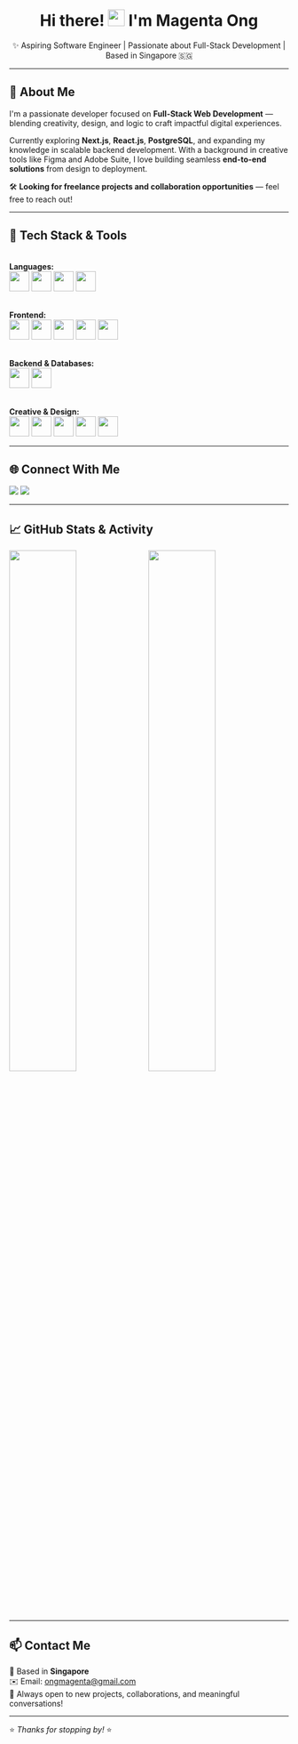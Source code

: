 <h1 align="center">Hi there! <img src="https://user-images.githubusercontent.com/18350557/176309783-0785949b-9127-417c-8b55-ab5a4333674e.gif" width="30" /> I'm Magenta Ong</h1>

<p align="center">✨ Aspiring Software Engineer | Passionate about Full-Stack Development | Based in Singapore 🇸🇬</p>

---

## 🚀 About Me
I'm a passionate developer focused on **Full-Stack Web Development** — blending creativity, design, and logic to craft impactful digital experiences.

Currently exploring **Next.js**, **React.js**, **PostgreSQL**, and expanding my knowledge in scalable backend development. With a background in creative tools like Figma and Adobe Suite, I love building seamless **end-to-end solutions** from design to deployment.

🛠️ **Looking for freelance projects and collaboration opportunities** — feel free to reach out!

---

## 🧠 Tech Stack & Tools


<br><b>Languages:</b><br>
<img src="https://raw.githubusercontent.com/danielcranney/readme-generator/main/public/icons/skills/java-colored.svg" width="36" />
<img src="https://raw.githubusercontent.com/danielcranney/readme-generator/main/public/icons/skills/javascript-colored.svg" width="36" />
<img src="https://raw.githubusercontent.com/danielcranney/readme-generator/main/public/icons/skills/python-colored.svg" width="36" />
<img src="https://raw.githubusercontent.com/danielcranney/readme-generator/main/public/icons/skills/typescript-colored.svg" width="36" />

<br><b>Frontend:</b><br>
<img src="https://raw.githubusercontent.com/danielcranney/readme-generator/main/public/icons/skills/react-colored.svg" width="36" />
<img src="https://raw.githubusercontent.com/danielcranney/readme-generator/main/public/icons/skills/nextjs-light-colored.svg" width="36" />
<img src="https://raw.githubusercontent.com/danielcranney/readme-generator/main/public/icons/skills/html5-colored.svg" width="36" />
<img src="https://raw.githubusercontent.com/danielcranney/readme-generator/main/public/icons/skills/css3-colored.svg" width="36" />
<img src="https://raw.githubusercontent.com/danielcranney/readme-generator/main/public/icons/skills/tailwindcss-colored.svg" width="36" />

<br><b>Backend & Databases:</b><br>
<img src="https://raw.githubusercontent.com/danielcranney/readme-generator/main/public/icons/skills/postgresql-colored.svg" width="36" />
<img src="https://raw.githubusercontent.com/danielcranney/readme-generator/main/public/icons/skills/firebase-colored.svg" width="36" />

<br><b>Creative & Design:</b><br>
<img src="https://raw.githubusercontent.com/danielcranney/readme-generator/main/public/icons/skills/figma-colored.svg" width="36" />
<img src="https://raw.githubusercontent.com/danielcranney/readme-generator/main/public/icons/skills/framer-colored.svg" width="36" />
<img src="https://raw.githubusercontent.com/danielcranney/readme-generator/main/public/icons/skills/photoshop-colored.svg" width="36" />
<img src="https://raw.githubusercontent.com/danielcranney/readme-generator/main/public/icons/skills/illustrator-colored.svg" width="36" />
<img src="https://raw.githubusercontent.com/danielcranney/readme-generator/main/public/icons/skills/aftereffects-colored.svg" width="36" />
</p>

---

## 🌐 Connect With Me
<p align="left">
<a href="https://www.linkedin.com/in/magentaong" target="_blank"><img src="https://img.shields.io/badge/LinkedIn-0A66C2?style=for-the-badge&logo=linkedin&logoColor=white"></a>
<a href="https://github.com/magentaong" target="_blank"><img src="https://img.shields.io/badge/GitHub-171515?style=for-the-badge&logo=github&logoColor=white"></a>
</p>

---

## 📈 GitHub Stats & Activity
<a href="https://github.com/magentaong"><img src="https://github-readme-stats.vercel.app/api?username=magentaong&show_icons=true&theme=tokyonight&hide_border=true" width="49%" /></a>
<a href="https://github.com/magentaong"><img src="https://github-readme-stats.vercel.app/api/top-langs/?username=magentaong&layout=compact&theme=tokyonight&hide_border=true" width="49%" /></a>


---

## 📫 Contact Me
📍 Based in **Singapore**  
✉️ Email: [ongmagenta@gmail.com](mailto:ongmagenta@gmail.com)  
💬 Always open to new projects, collaborations, and meaningful conversations!

---

⭐ *Thanks for stopping by!* ⭐
